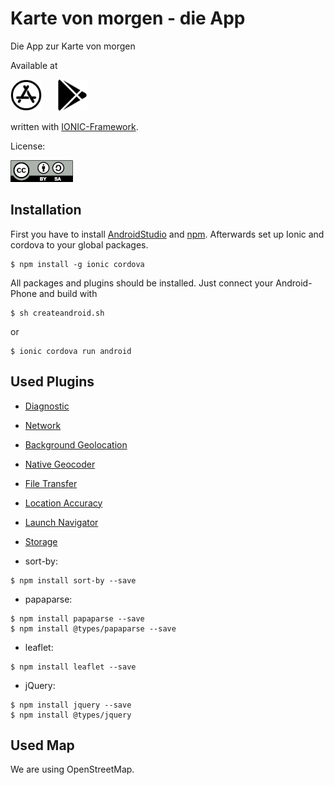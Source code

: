 # Karte von morgen - die App
Die App zur Karte von morgen

Available at 

 <a href="https://itunes.apple.com/us/app/karte-von-morgen/id1444338148?l=de&ls=1&mt=8"><img src="/resources/app-store-brands.svg" height=50px></img></a>&nbsp;&nbsp;&nbsp;&nbsp;&nbsp;&nbsp;<a href="https://play.google.com/store/apps/details?id=de.alexreiner.kvm"><img src="/resources/google-play-brands.svg" height=50px></img></a>

written with [IONIC-Framework](https://ionicframework.com/).

License: 

![](/resources/CC-BY-SA_icon.svg.png)


## Installation ##

First you have to install [AndroidStudio](https://developer.android.com/studio/) and [npm](https://nodejs.org/en/). Afterwards set up Ionic and cordova to your global packages.

```
$ npm install -g ionic cordova
```

All packages and plugins should be installed.
Just connect your Android-Phone and build with

```
$ sh createandroid.sh
```
or
```
$ ionic cordova run android
```

## Used Plugins ##

* [Diagnostic](https://ionicframework.com/docs/native/diagnostic/)
* [Network](https://ionicframework.com/docs/native/network/)
* [Background Geolocation](https://ionicframework.com/docs/native/background-geolocation/)
* [Native Geocoder](https://ionicframework.com/docs/native/native-geocoder/)
* [File Transfer](https://ionicframework.com/docs/native/file-transfer/)
* [Location Accuracy](https://ionicframework.com/docs/native/location-accuracy/)
* [Launch Navigator](https://ionicframework.com/docs/native/launch-navigator/)
* [Storage](https://ionicframework.com/docs/storage/)

* sort-by:
```
$ npm install sort-by --save
```

* papaparse:
```
$ npm install papaparse --save
$ npm install @types/papaparse --save
```

* leaflet:
```
$ npm install leaflet --save
```

* jQuery:
```
$ npm install jquery --save
$ npm install @types/jquery
```

## Used Map ##

We are using OpenStreetMap.
